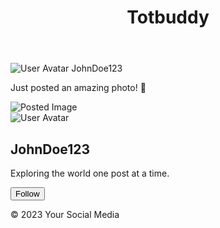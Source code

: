 <html lang="en">
<head>
    <meta charset="UTF-8">
    <meta name="viewport" content="width=device-width, initial-scale=1.0">
    <link rel="stylesheet" href="styles.css">
    <link rel="stylesheet" href="https://fonts.googleapis.com/css2?family=Roboto:wght@400;700&display=swap">
    <title>TotBuddy - Your Social Media</title>
</head>
<body>
    <header>
        <div class="container">
            <h1>Totbuddy</h1>
        </div>
    </header>
    <main class="container">
        <section id="feed">
            <div class="post">
                <div class="user-info">
                    <img src="user_avatar.jpg" alt="User Avatar">
                    <span class="username">JohnDoe123</span>
                </div>
                <p class="post-content">Just posted an amazing photo! 🌟</p>
                <img class="post-image" src="post_image.jpg" alt="Posted Image">
            </div>
            <!-- More posts go here -->
        </section>
        <section id="sidebar">
            <div class="profile-card">
                <img src="user_avatar.jpg" alt="User Avatar">
                <h2 class="username">JohnDoe123</h2>
                <p class="bio">Exploring the world one post at a time.</p>
                <button class="follow-btn">Follow</button>
            </div>
            <!-- Other sidebar content goes here -->
        </section>
    </main>
    <footer>
        <div class="container">
            <p>&copy; 2023 Your Social Media</p>
        </div>
    </footer>
    <script src="app.js"></script>
</body>
</html>
